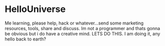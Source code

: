 # HelloUniverse
Me learning, please help, hack or whatever...send some marketing resources, tools, share and discuss. Im not a programmer and thats gonna be obvious but i do have a creative mind. LETS DO THIS.
I am doing it, any hello back to earth?
